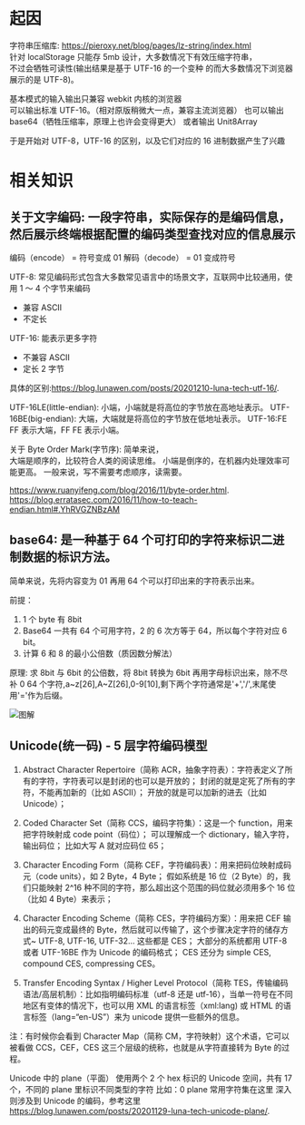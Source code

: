 # 起因

字符串压缩库: <https://pieroxy.net/blog/pages/lz-string/index.html>  
针对 localStorage 只能存 5mb 设计，大多数情况下有效压缩字符串，  
不过会牺牲可读性(输出结果是基于 UTF-16 的一个变种 的而大多数情况下浏览器展示的是 UTF-8)。

基本模式的输入输出只兼容 webkit 内核的浏览器  
可以输出标准 UTF-16。（相对原版稍微大一点，兼容主流浏览器）
也可以输出 base64（牺牲压缩率，原理上也许会变得更大）
或者输出 Unit8Array

于是开始对 UTF-8，UTF-16 的区别，以及它们对应的 16 进制数据产生了兴趣

# 相关知识

## 关于文字编码: 一段字符串，实际保存的是编码信息，然后展示终端根据配置的编码类型查找对应的信息展示

编码（encode） = 符号变成 01
解码（decode） = 01 变成符号

UTF-8: 常见编码形式包含大多数常见语言中的场景文字，互联网中比较通用，使用 1 ～ 4 个字节来编码

-   兼容 ASCII
-   不定长

UTF-16: 能表示更多字符

-   不兼容 ASCII
-   定长 2 字节

具体的区别:<https://blog.lunawen.com/posts/20201210-luna-tech-utf-16/>.

UTF-16LE(little-endian): 小端，小端就是将高位的字节放在高地址表示。
UTF-16BE(big-endian): 大端，大端就是将高位的字节放在低地址表示。
UTF-16:FE FF 表示大端，FF FE 表示小端。

关于 Byte Order Mark(字节序):
简单来说，  
大端是顺序的，比较符合人类的阅读思维。
小端是倒序的，在机器内处理效率可能更高。
一般来说，写不需要考虑顺序，读需要。

<https://www.ruanyifeng.com/blog/2016/11/byte-order.html>.
<https://blog.erratasec.com/2016/11/how-to-teach-endian.html#.YhRVGZNBzAM>

## base64: 是一种基于 64 个可打印的字符来标识二进制数据的标识方法。

简单来说，先将内容变为 01 再用 64 个可以打印出来的字符表示出来。

前提：

1.  1 个 byte 有 8bit
2.  Base64 一共有 64 个可用字符，2 的 6 次方等于 64，所以每个字符对应 6 bit。
3.  计算 6 和 8 的最小公倍数（质因数分解法）

原理:
求 8bit 与 6bit 的公倍数，将 8bit 转换为 6bit 再用字母标识出来，除不尽补 0
64 个字符,a~z[26],A~Z[26],0-9[10],剩下两个字符通常是'+','/',末尾使用'='作为后缀。

![图解](https://raw.githubusercontent.com/lunawen/public-images/master/20201117-luna-tech-base64-encoding/3.png)

## Unicode(统一码) - 5 层字符编码模型

1. Abstract Character Repertoire（简称 ACR，抽象字符表）：字符表定义了所有的字符，字符表可以是封闭的也可以是开放的；
   封闭的就是定死了所有的字符，不能再加新的（比如 ASCII）；
   开放的就是可以加新的进去（比如 Unicode）；

2. Coded Character Set（简称 CCS，编码字符集）：这是一个 function，用来把字符映射成 code point（码位）；
   可以理解成一个 dictionary，输入字符，输出码位；
   比如大写 A 就对应码位 65；

3. Character Encoding Form（简称 CEF，字符编码表）：用来把码位映射成码元（code units），如 2 Byte，4 Byte；
   假如系统是 16 位（2 Byte）的，我们只能映射 2^16 种不同的字符，那么超出这个范围的码位就必须用多个 16 位（比如 4 Byte）来表示；

4. Character Encoding Scheme（简称 CES，字符编码方案）：用来把 CEF 输出的码元变成最终的 Byte，然后就可以传输了，这个步骤决定字符的储存方式~
   UTF-8, UTF-16, UTF-32… 这些都是 CES；
   大部分的系统都用 UTF-8 或者 UTF-16BE 作为 Unicode 的编码格式；
   CES 还分为 simple CES, compound CES, compressing CES。

5. Transfer Encoding Syntax / Higher Level Protocol（简称 TES，传输编码语法/高层机制）：比如指明编码标准（utf-8 还是 utf-16），当单一符号在不同地区有变体的情况下，也可以用 XML 的语言标签（xml:lang) 或 HTML 的语言标签（lang=“en-US”）来为 unicode 提供一些额外的信息。

注：有时候你会看到 Character Map（简称 CM，字符映射）这个术语，它可以被看做 CCS，CEF，CES 这三个层级的统称，也就是从字符直接转为 Byte 的过程。

Unicode 中的 plane（平面）
使用两个 2 个 hex 标识的 Unicode 空间，共有 17 个，不同的 plane 里标识不同类型的字符
比如：0 plane 常用字符集在这里
深入则涉及到 Unicode 的编码，参考这里
<https://blog.lunawen.com/posts/20201129-luna-tech-unicode-plane/>.
